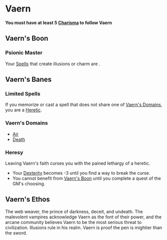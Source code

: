 # Vaern

**You must have at least 5 [Charisma](../../../Player%20Characters/Chosen%20Statistics/Charisma.md) to follow Vaern**

## Vaern's Boon

### Psionic Master

Your [Spells](../../Spellcasting/Spells.md) that create illusions or charm are .

## Vaern's Banes

### Limited Spells

If you memorize or cast a spell that does not share one of [Vaern's Domains](#Vaern's%20Domains), you are a [Heretic](#Heresy).

### Vaern's Domains

- [Air](../../Spell%20Domains/Air.md)
- [Death](../../Spell%20Domains/Death.md)

### Heresy

Leaving Vaern's faith curses you with the pained lethargy of a heretic.

- Your [Dexterity](../../../Player%20Characters/Chosen%20Statistics/Dexterity.md) becomes -3 until you find a way to break the curse.
- You cannot benefit from [Vaern's Boon](#Vaern's%20Boon) until you complete a quest of the GM's choosing.

## Vaern's Ethos

The web weaver, the prince of darkness, deceit, and undeath. The malevolent vampires acknowledge Vaern as the font of their power, and the arcane community believes Vaern to be the most serious threat to civilization. Illusions rule in his realm. Vaern is proof the pen is mightier than the sword.
